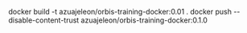 docker build -t azuajeleon/orbis-training-docker:0.01 .
docker push --disable-content-trust azuajeleon/orbis-training-docker:0.1.0
